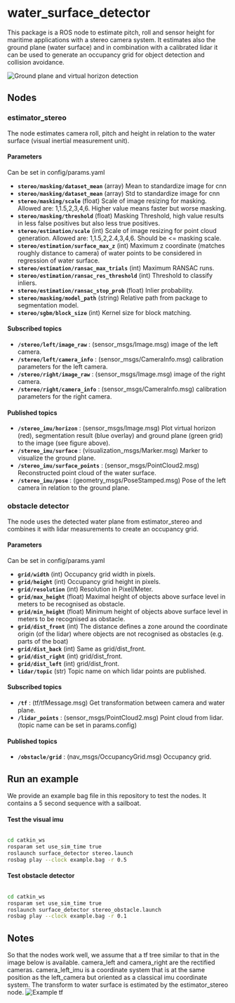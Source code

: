 # water_surface_detector

This package is a ROS node to estimate pitch, roll and sensor height for maritime applications with a stereo camera system. It estimates also the ground plane (water surface) and in combination with a calibrated lidar it can be used to generate an occupancy grid for object detection and collision avoidance.

![](detection.png "Ground plane and virtual horizon detection")

## Nodes

### estimator_stereo

The node estimates camera roll, pitch and height in relation to the water surface (visual inertial measurement unit).

#### Parameters
Can be set in config/params.yaml

- **`stereo/masking/dataset_mean`** (array) Mean to standardize image for cnn
- **`stereo/masking/dataset_mean`** (array) Std to standardize image for cnn
- **`stereo/masking/scale`** (float) Scale of image resizing for masking. Allowed are: 1,1.5,2,3,4,6. Higher value means faster but worse masking.
- **`stereo/masking/threshold`** (float) Masking Threshold, high value results in less false positives but also less true positives.
- **`stereo/estimation/scale`** (int) Scale of image resizing for point cloud generation. Allowed are: 1,1.5,2,2.4,3,4,6. Should be <= masking scale.
- **`stereo/estimation/surface_max_z`** (int) Maximum z coordinate (matches roughly distance to camera) of water points to be considered in regression of water surface.
- **`stereo/estimation/ransac_max_trials`** (int) Maximum RANSAC runs.
- **`stereo/estimation/ransac_res_threshold`** (int) Threshold to classify inliers.
- **`stereo/estimation/ransac_stop_prob`** (float) Inlier probability.
- **`stereo/masking/model_path`** (string) Relative path from package to segmentation model.
- **`stereo/sgbm/block_size`** (int) Kernel size for block matching.


#### Subscribed topics
- **`/stereo/left/image_raw`** : (sensor_msgs/Image.msg) image of the left camera.
- **`/stereo/left/camera_info`** : (sensor_msgs/CameraInfo.msg) calibration parameters for the left camera.
- **`/stereo/right/image_raw`** : (sensor_msgs/Image.msg) image of the right camera.
- **`/stereo/right/camera_info`** : (sensor_msgs/CameraInfo.msg) calibration parameters for the right camera.

#### Published topics
- **`/stereo_imu/horizon`** : (sensor_msgs/Image.msg) Plot virtual horizon (red), segmentation result (blue overlay) and ground plane (green grid) to the image (see figure above).
- **`/stereo_imu/surface`** : (visualization_msgs/Marker.msg) Marker to visualize the ground plane.
- **`/stereo_imu/surface_points`** : (sensor_msgs/PointCloud2.msg) Reconstructed point cloud of the water surface.
- **`/stereo_imu/pose`** : (geometry_msgs/PoseStamped.msg) Pose of the left camera in relation to the ground plane.


### obstacle detector

The node uses the detected water plane from estimator_stereo and combines it with lidar measurements to create an occupancy grid.

#### Parameters
Can be set in config/params.yaml

- **`grid/width`** (int) Occupancy grid width in pixels.
- **`grid/height`** (int) Occupancy grid height in pixels.
- **`grid/resolution`** (int) Resolution in Pixel/Meter.
- **`grid/max_height`** (float) Maximal height of objects above surface level in meters to be recognised as obstacle.
- **`grid/min_height`** (float) Minimum height of objects above surface level in meters to be recognised as obstacle.
- **`grid/dist_front`** (int) The distance defines a zone around the coordinate origin (of the lidar) where objects are not recognised as obstacles (e.g. parts of the boat)
- **`grid/dist_back`** (int) Same as grid/dist_front.
- **`grid/dist_right`** (int) grid/dist_front.
- **`grid/dist_left`** (int) grid/dist_front.
- **`lidar/topic`** (str) Topic name on which lidar points are published.


#### Subscribed topics
- **`/tf`** : (tf/tfMessage.msg) Get transformation between camera and water plane.
- **`/lidar_points`** : (sensor_msgs/PointCloud2.msg) Point cloud from lidar. (topic name can be set in params.config)

#### Published topics
- **`/obstacle/grid`** : (nav_msgs/OccupancyGrid.msg) Occupancy grid.


## Run an example
We provide an example bag file in this repository to test the nodes. It contains a 5 second sequence with a sailboat.

#### Test the visual imu
```sh

cd catkin_ws
rosparam set use_sim_time true
roslaunch surface_detector stereo.launch
rosbag play --clock example.bag -r 0.5

```

#### Test obstacle detector
```sh

cd catkin_ws
rosparam set use_sim_time true
roslaunch surface_detector stereo_obstacle.launch
rosbag play --clock example.bag -r 0.1

```

## Notes
So that the nodes work well, we assume that a tf tree similar to that in the image below is available. camera_left and camera_right are the rectified cameras. camera_left_imu is a coordinate system that is at the same position as the left_camera but oriented as a classical imu coordinate system. The transform to water surface is estimated by the estimator_stereo node.
![](tf.png "Example tf")
